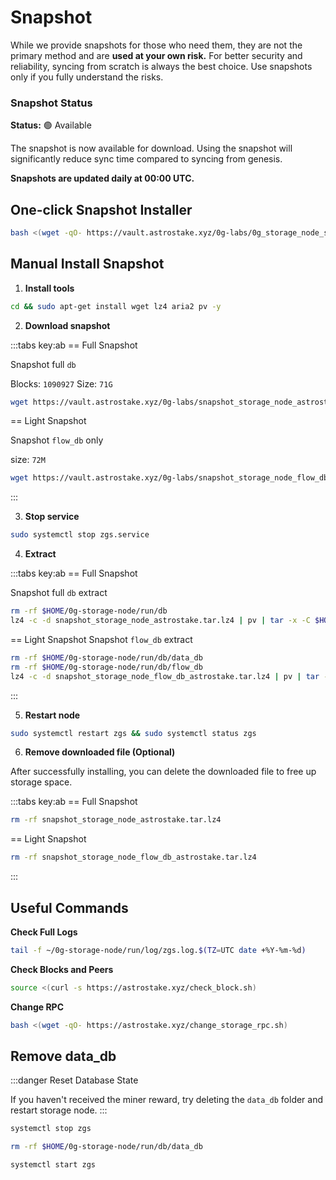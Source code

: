 # Snapshot

While we provide snapshots for those who need them, they are not the primary method and are **used at your own risk.** For better security and reliability, syncing from scratch is always the best choice. Use snapshots only if you fully understand the risks.

<div class="highlight">

### Snapshot Status

**Status:** 🟢 Available

The snapshot is now available for download. Using the snapshot will significantly reduce sync time compared to syncing from genesis.

**Snapshots are updated daily at 00:00 UTC.**
</div>

## One-click Snapshot Installer

```bash
bash <(wget -qO- https://vault.astrostake.xyz/0g-labs/0g_storage_node_snapshot_v3.sh)
```

## Manual Install Snapshot
1. **Install tools**
```bash
cd && sudo apt-get install wget lz4 aria2 pv -y
```
2. **Download snapshot**

:::tabs key:ab
== Full Snapshot

Snapshot full `db`

Blocks: `1090927`
Size: `71G`
```bash
wget https://vault.astrostake.xyz/0g-labs/snapshot_storage_node_astrostake.tar.lz4
```
== Light Snapshot

Snapshot `flow_db` only

size: `72M`
```bash
wget https://vault.astrostake.xyz/0g-labs/snapshot_storage_node_flow_db_astrostake.tar.lz4
```
:::

3. **Stop service**
```bash
sudo systemctl stop zgs.service
```

4. **Extract**

:::tabs key:ab
== Full Snapshot

Snapshot full `db` extract
```bash
rm -rf $HOME/0g-storage-node/run/db
lz4 -c -d snapshot_storage_node_astrostake.tar.lz4 | pv | tar -x -C $HOME/0g-storage-node/run
```
== Light Snapshot
Snapshot `flow_db` extract
```bash
rm -rf $HOME/0g-storage-node/run/db/data_db
rm -rf $HOME/0g-storage-node/run/db/flow_db
lz4 -c -d snapshot_storage_node_flow_db_astrostake.tar.lz4 | pv | tar -x -C $HOME/0g-storage-node/run/db
```
:::

5. **Restart node**
```bash
sudo systemctl restart zgs && sudo systemctl status zgs
```

6. **Remove downloaded file (Optional)**

After successfully installing, you can delete the downloaded file to free up storage space.

:::tabs key:ab
== Full Snapshot

```bash
rm -rf snapshot_storage_node_astrostake.tar.lz4
```
== Light Snapshot
```bash
rm -rf snapshot_storage_node_flow_db_astrostake.tar.lz4
```
:::

## Useful Commands

**Check Full Logs**
```bash
tail -f ~/0g-storage-node/run/log/zgs.log.$(TZ=UTC date +%Y-%m-%d)
```

**Check Blocks and Peers**
```bash
source <(curl -s https://astrostake.xyz/check_block.sh)
```

**Change RPC**
```bash
bash <(wget -qO- https://astrostake.xyz/change_storage_rpc.sh)
```

## Remove data_db

:::danger Reset Database State

If you haven't received the miner reward, try deleting the `data_db` folder and restart storage node.
:::

```bash
systemctl stop zgs
```

```bash
rm -rf $HOME/0g-storage-node/run/db/data_db
```

```bash
systemctl start zgs
```

